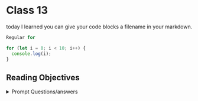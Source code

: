 # Class 13

today I learned you can give your code blocks a filename in your markdown.

```javascript:forLoop.js
Regular for

for (let i = 0; i < 10; i++) {
  console.log(i);
}
```


## Reading Objectives

<details markdown="block"><summary>Prompt Questions/answers</summary>


### 1.

### 2.

### 3.

### 4. 

### 5. 

</details>